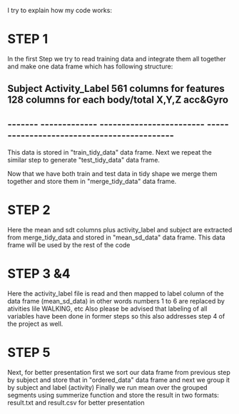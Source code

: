 I try to explain how my code works:

STEP 1
====================================

In the first Step we try to read training data and integrate them all together and make
one data frame which has following structure:
  ## Subject  Activity_Label  561 columns for features 128 columns for each body/total X,Y,Z acc&Gyro
  ## -------  -------------   ------------------------ ------------------------------------------- 
This data is stored in  "train_tidy_data" data frame.
Next we repeat the similar step to generate  "test_tidy_data" data frame.

Now that we have both train and test data in tidy shape we merge them together and 
store them in "merge_tidy_data" data frame.

STEP 2
====================================

Here the mean and sdt columns plus activity_label and subject are extracted from merge_tidy_data
and stored in "mean_sd_data" data frame. This data frame will be used by the rest of the code

STEP 3 &4
====================================
Here the activity_label file is read and then mapped to label column of the data frame (mean_sd_data)
in other words numbers 1 to 6 are replaced by ativities lile WALKING, etc
Also please be advised that labeling of all variables have been done in former steps
so this also addresses step 4 of the project as well.


STEP 5
====================================

Next, for better presentation first we sort our data frame from previous step by subject
and store that in "ordered_data" data frame and next we group it by subject and label (activity)
Finally we run mean over the grouped segments using summerize function and store the result
in two formats: result.txt and result.csv for better presentation 